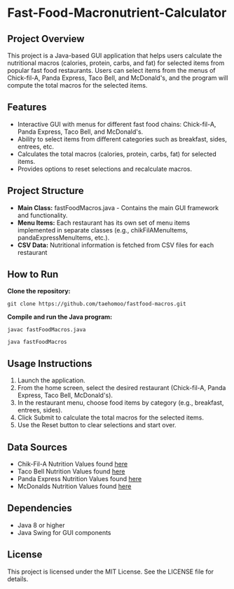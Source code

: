 # Fast-Food-Macronutrient-Calculator

## Project Overview
This project is a Java-based GUI application that helps users calculate the nutritional macros (calories, protein, carbs, and fat) for selected items from popular fast food restaurants. Users can select items from the menus of Chick-fil-A, Panda Express, Taco Bell, and McDonald's, and the program will compute the total macros for the selected items.

## Features
- Interactive GUI with menus for different fast food chains: Chick-fil-A, Panda Express, Taco Bell, and McDonald's.
- Ability to select items from different categories such as breakfast, sides, entrees, etc.
- Calculates the total macros (calories, protein, carbs, fat) for selected items.
- Provides options to reset selections and recalculate macros.

## Project Structure
- **Main Class:** fastFoodMacros.java - Contains the main GUI framework and functionality.
- **Menu Items:** Each restaurant has its own set of menu items implemented in separate classes (e.g., chikFilAMenuItems, pandaExpressMenuItems, etc.).
- **CSV Data:** Nutritional information is fetched from CSV files for each restaurant

## How to Run
**Clone the repository:** 

`git clone https://github.com/taehomoo/fastfood-macros.git`

**Compile and run the Java program:**

`javac fastFoodMacros.java`

`java fastFoodMacros`

## Usage Instructions
1. Launch the application.
2. From the home screen, select the desired restaurant (Chick-fil-A, Panda Express, Taco Bell, McDonald's).
3. In the restaurant menu, choose food items by category (e.g., breakfast, entrees, sides).
4. Click Submit to calculate the total macros for the selected items.
5. Use the Reset button to clear selections and start over.

## Data Sources
- Chik-Fil-A Nutrition Values found [here](https://www.chick-fil-a.com/nutrition-allergens)
- Taco Bell Nutrition Values found [here](https://www.tacobell.com/nutrition/info)
- Panda Express Nutrition Values found [here](https://panda-express-nutrition.vercel.app/)
- McDonalds Nutrition Values found [here](https://www.mcdonalds.com/us/en-us/about-our-food/nutrition-calculator.html)

## Dependencies
- Java 8 or higher
- Java Swing for GUI components

## License
This project is licensed under the MIT License. See the LICENSE file for details.
